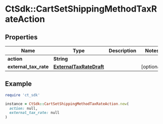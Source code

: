 # CtSdk::CartSetShippingMethodTaxRateAction

## Properties

| Name | Type | Description | Notes |
| ---- | ---- | ----------- | ----- |
| **action** | **String** |  |  |
| **external_tax_rate** | [**ExternalTaxRateDraft**](ExternalTaxRateDraft.md) |  | [optional] |

## Example

```ruby
require 'ct_sdk'

instance = CtSdk::CartSetShippingMethodTaxRateAction.new(
  action: null,
  external_tax_rate: null
)
```

